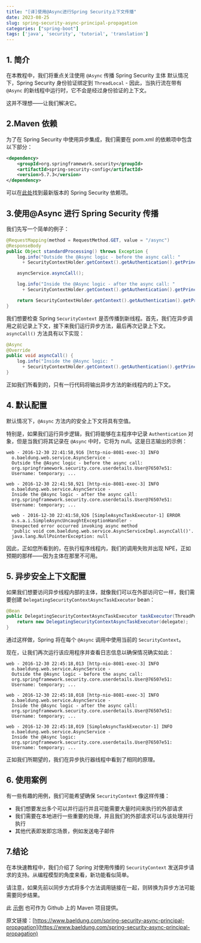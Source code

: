 ```yaml
---
title: "[译]使用@Async进行Spring Security上下文传播"
date: 2023-08-25
slug: spring-security-async-principal-propagation
categories: ["spring-boot"]
tags: ['java', 'security', 'tutorial', 'translation']
---
```


## 1. 简介

在本教程中，我们将重点关注使用 `@Async` 传播 Spring Security 主体
默认情况下，Spring Security 身份验证绑定到 `ThreadLocal` - 因此，当执行流在带有 `@Async` 的新线程中运行时，它不会是经过身份验证的上下文。

这并不理想——让我们解决它。

## 2.Maven 依赖

为了在 Spring Security 中使用异步集成，我们需要在 pom.xml 的依赖项中包含以下部分：

```xml
<dependency>
    <groupId>org.springframework.security</groupId>
    <artifactId>spring-security-config</artifactId>
    <version>5.7.3</version>
</dependency>
```

可以在[此处](https://search.maven.org/classic/#search|ga|1|g%3A%22org.springframework.security%22)找到最新版本的 Spring Security 依赖项。

## 3.使用@Async 进行 Spring Security 传播

我们先写一个简单的例子：

```java
@RequestMapping(method = RequestMethod.GET, value = "/async")
@ResponseBody
public Object standardProcessing() throws Exception {
    log.info("Outside the @Async logic - before the async call: "
      + SecurityContextHolder.getContext().getAuthentication().getPrincipal());

    asyncService.asyncCall();

    log.info("Inside the @Async logic - after the async call: "
      + SecurityContextHolder.getContext().getAuthentication().getPrincipal());

    return SecurityContextHolder.getContext().getAuthentication().getPrincipal();
}
```

我们想要检查 Spring `SecurityContext` 是否传播到新线程。首先，我们在异步调用之前记录上下文，接下来我们运行异步方法，最后再次记录上下文。` asyncCall()` 方法具有以下实现：

```java
@Async
@Override
public void asyncCall() {
    log.info("Inside the @Async logic: "
      + SecurityContextHolder.getContext().getAuthentication().getPrincipal());
}
```

正如我们所看到的，只有一行代码将输出异步方法的新线程内的上下文。

## 4. 默认配置

默认情况下，`@Async` 方法内的安全上下文将具有空值。

特别是，如果我们运行异步逻辑，我们将能够在主程序中记录 `Authentication` 对象，但是当我们将其记录在 `@Async` 中时，它将为 null。这是日志输出的示例：

```plaintext
web - 2016-12-30 22:41:58,916 [http-nio-8081-exec-3] INFO
  o.baeldung.web.service.AsyncService -
  Outside the @Async logic - before the async call:
  org.springframework.security.core.userdetails.User@76507e51:
  Username: temporary; ...

web - 2016-12-30 22:41:58,921 [http-nio-8081-exec-3] INFO
  o.baeldung.web.service.AsyncService -
  Inside the @Async logic - after the async call:
  org.springframework.security.core.userdetails.User@76507e51:
  Username: temporary; ...

  web - 2016-12-30 22:41:58,926 [SimpleAsyncTaskExecutor-1] ERROR
  o.s.a.i.SimpleAsyncUncaughtExceptionHandler -
  Unexpected error occurred invoking async method
  'public void com.baeldung.web.service.AsyncServiceImpl.asyncCall()'.
  java.lang.NullPointerException: null
```

因此，正如您所看到的，在执行程序线程内，我们的调用失败并出现 NPE，正如预期的那样——因为主体在那里不可用。

## 5. 异步安全上下文配置

如果我们想要访问异步线程内部的主体，就像我们可以在外部访问它一样，我们需要创建 `DelegatingSecurityContextAsyncTaskExecutor` bean：

```java
@Bean
public DelegatingSecurityContextAsyncTaskExecutor taskExecutor(ThreadPoolTaskExecutor delegate) {
    return new DelegatingSecurityContextAsyncTaskExecutor(delegate);
}
```

通过这样做，Spring 将在每个 `@Async` 调用中使用当前的 `SecurityContext`。

现在，让我们再次运行该应用程序并查看日志信息以确保情况确实如此：

```plaintext
web - 2016-12-30 22:45:18,013 [http-nio-8081-exec-3] INFO
  o.baeldung.web.service.AsyncService -
  Outside the @Async logic - before the async call:
  org.springframework.security.core.userdetails.User@76507e51:
  Username: temporary; ...

web - 2016-12-30 22:45:18,018 [http-nio-8081-exec-3] INFO
  o.baeldung.web.service.AsyncService -
  Inside the @Async logic - after the async call:
  org.springframework.security.core.userdetails.User@76507e51:
  Username: temporary; ...

web - 2016-12-30 22:45:18,019 [SimpleAsyncTaskExecutor-1] INFO
  o.baeldung.web.service.AsyncService -
  Inside the @Async logic:
  org.springframework.security.core.userdetails.User@76507e51:
  Username: temporary; ...
```

正如我们所期望的，我们在异步执行器线程中看到了相同的原理。

## 6. 使用案例

有一些有趣的用例，我们可能希望确保 `SecurityContext` 像这样传播：

- 我们想要发出多个可以并行运行并且可能需要大量时间来执行的外部请求
- 我们需要在本地进行一些重要的处理，并且我们的外部请求可以与该处理并行执行
- 其他代表即发即忘场景，例如发送电子邮件

## 7.结论

在本快速教程中，我们介绍了 Spring 对使用传播的 `SecurityContext` 发送异步请求的支持。从编程模型的角度来看，新功能看似简单。

请注意，如果先前以同步方式将多个方法调用链接在一起，则转换为异步方法可能需要同步结果。

此 [示例](https://github.com/eugenp/tutorials/tree/master/spring-security-modules/spring-security-web-rest) 也可作为 Github 上的 Maven 项目提供。

原文链接：[https://www.baeldung.com/spring-security-async-principal-propagation](https://www.baeldung.com/spring-security-async-principal-propagation)
